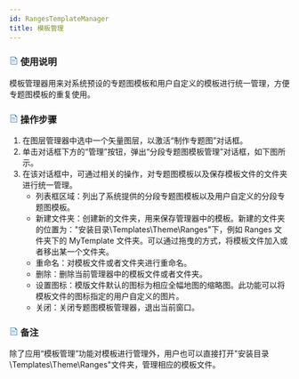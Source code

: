 ```yaml
---
id: RangesTemplateManager
title: 模板管理
---
```

### ![](../../img/read.gif) 使用说明

模板管理器用来对系统预设的专题图模板和用户自定义的模板进行统一管理，方便专题图模板的重复使用。

### ![](../../img/read.gif) 操作步骤

1. 在图层管理器中选中一个矢量图层，以激活“制作专题图”对话框。
2. 单击对话框下方的“管理”按钮，弹出“分段专题图模板管理”对话框，如下图所示。
3. 在该对话框中，可通过相关的操作，对专题图模板以及保存模板文件的文件夹进行统一管理。 
    * 列表框区域：列出了系统提供的分段专题图模板以及用户自定义的分段专题图模板。
    * 新建文件夹：创建新的文件夹，用来保存管理器中的模板。新建的文件夹的位置为："安装目录\Templates\Theme\Ranges\"下，例如 Ranges 文件夹下的 MyTemplate 文件夹。可以通过拖曳的方式，将模板文件加入或者移出某一个文件夹。
    * 重命名：对模板文件或者文件夹进行重命名。
    * 删除：删除当前管理器中的模板文件或者文件夹。
    * 设置图标：模版文件默认的图标为相应全幅地图的缩略图。此功能可以将模板文件的图标指定的用户自定义的图片。
    * 关闭：关闭专题图模板管理器，退出当前窗口。

### ![](../../img/read.gif) 备注

除了应用“模板管理”功能对模板进行管理外，用户也可以直接打开"安装目录\Templates\Theme\Ranges"文件夹，管理相应的模板文件。